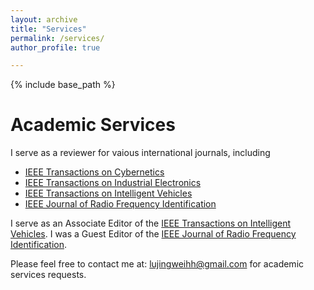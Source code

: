 ```yaml
---
layout: archive
title: "Services"
permalink: /services/
author_profile: true

---
```


{% include base_path %}

Academic Services
======
I serve as a reviewer for vaious international journals, including
- [IEEE Transactions on Cybernetics](https://ieeexplore.ieee.org/xpl/RecentIssue.jsp?punumber=6221036)  
- [IEEE Transactions on Industrial Electronics](https://ieeexplore.ieee.org/xpl/RecentIssue.jsp?punumber=41)  
- [IEEE Transactions on Intelligent Vehicles](https://ieeexplore.ieee.org/xpl/RecentIssue.jsp?punumber=7274857)  
- [IEEE Journal of Radio Frequency Identification](https://ieeexplore.ieee.org/xpl/RecentIssue.jsp?punumber=7433271)

I serve as an Associate Editor of the [IEEE Transactions on Intelligent Vehicles](https://ieeexplore.ieee.org/xpl/RecentIssue.jsp?punumber=7274857).
I was a Guest Editor of the [IEEE Journal of Radio Frequency Identification](https://ieeexplore.ieee.org/xpl/RecentIssue.jsp?punumber=7433271).

Please feel free to contact me at: lujingweihh@gmail.com for academic services requests.
